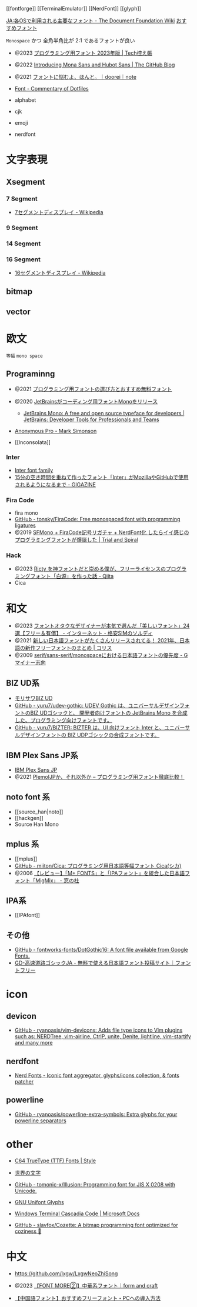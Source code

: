 [[fontforge]]
[[TerminalEmulator]]
[[NerdFont]]
[[glyph]]

[JA:各OSで利用される主要なフォント - The Document Foundation Wiki](https://wiki.documentfoundation.org/JA/Fonts)
[おすすめフォント](http://yozvox.web.fc2.com/82A882B782B782DF8374834883938367.html)

`Monospace` かつ 全角半角比が 2:1 であるフォントが良い
- @2023 [プログラミング用フォント 2023年版 | Tech控え帳](https://www.chihayafuru.jp/tech/index.php/archives/5952)

- @2022 [Introducing Mona Sans and Hubot Sans | The GitHub Blog](https://github.blog/2022-12-02-introducing-mona-sans-and-hubot-sans/)
- @2021 [フォントに悩むよ、ほんと。｜doorei｜note](https://note.com/doorei/n/n5c039c744b92)
- [Font - Commentary of Dotfiles](https://coralpink.github.io/commentary/wezterm/font.html)

- alphabet
- cjk
- emoji
- nerdfont

# 文字表現
## Xsegment
### 7 Segment
- [7セグメントディスプレイ - Wikipedia](https://ja.wikipedia.org/wiki/7%E3%82%BB%E3%82%B0%E3%83%A1%E3%83%B3%E3%83%88%E3%83%87%E3%82%A3%E3%82%B9%E3%83%97%E3%83%AC%E3%82%A4)

### 9 Segment

### 14 Segment

### 16 Segment
- [16セグメントディスプレイ - Wikipedia](https://ja.wikipedia.org/wiki/16%E3%82%BB%E3%82%B0%E3%83%A1%E3%83%B3%E3%83%88%E3%83%87%E3%82%A3%E3%82%B9%E3%83%97%E3%83%AC%E3%82%A4)

## bitmap
## vector




# 欧文
`等幅` `mono space`

## Programinng
- @2021 [プログラミング用フォントの選び方とおすすめ無料フォント](https://pouhon.net/font-programming/4990/)
- @2020 [JetBrainsがコーディング用フォントMonoをリリース](https://www.infoq.com/jp/news/2020/03/jetbrains-mono/)
	- [JetBrains Mono: A free and open source typeface for developers | JetBrains: Developer Tools for Professionals and Teams](https://www.jetbrains.com/ja-jp/lp/mono/)

- [Anonymous Pro - Mark Simonson](https://www.marksimonson.com/fonts/view/anonymous-pro)
- [[Inconsolata]]

### Inter
- [Inter font family](https://rsms.me/inter/)
- [15分の空き時間を重ねて作ったフォント「Inter」がMozillaやGitHubで使用されるようになるまで - GIGAZINE](https://gigazine.net/news/20190813-the-birth-of-inter/)

### Fira Code
- fira mono
- [GitHub - tonsky/FiraCode: Free monospaced font with programming ligatures](https://github.com/tonsky/FiraCode/)
- @2019 [SFMono + FiraCode記号リガチャ + NerdFont化 したらイイ感じのプログラミングフォントが爆誕した | Trial and Spiral](https://blog.solunita.net/posts/combine-sfmono-ligaturizer-nerd-font/)

### Hack
- @2023 [Ricty を神フォントだと崇める僕が、フリーライセンスのプログラミングフォント「白源」を作った話 - Qiita](https://qiita.com/tawara_/items/374f3ca0a386fab8b305)
- Cica

# 和文
- @2023  [フォントオタクなデザイナーが本気で選んだ「美しいフォント」24選【フリー＆有償】 - インターネット・格安SIMのソルディ](https://hikkoshizamurai.jp/soldi/articles/font_select_2017/)
- @2021 [新しい日本語フォントがたくさんリリースされてる！ 2021年、日本語の新作フリーフォントのまとめ | コリス](https://coliss.com/articles/freebies/japanese-free-fonts-dec-2021.html)
- @2009 [serif/sans-serif/monospaceにおける日本語フォントの優先度 - Gマイナー志向](https://matsuu.hatenablog.com/entry/20090701/1246466264)

## BIZ UD系
- [モリサワBIZ UD](https://fonts.google.com/specimen/BIZ+UDGothic)
- [GitHub - yuru7/udev-gothic: UDEV Gothic は、ユニバーサルデザインフォントのBIZ UDゴシックと、 開発者向けフォントの JetBrains Mono を合成した、プログラミング向けフォントです。](https://github.com/yuru7/udev-gothic)
- [GitHub - yuru7/BIZTER: BIZTER は、UI 向けフォント Inter と、ユニバーサルデザインフォントの BIZ UDPゴシックの合成フォントです。](https://github.com/yuru7/BIZTER)

## IBM Plex Sans JP系
- [IBM Plex Sans JP](https://www.ibm.com/blogs/think/jp-ja/how-ibm-plex-an-opensource-font-was-born/)
- @2021 [PlemolJPか、それ以外か – プログラミング用フォント徹底比較！](https://pouhon.net/font-plemol/6599/)

## noto font 系
- [[source_han|noto]]
- [[hackgen]]
- Source Han Mono

## mplus 系
- [[mplus]]
- [GitHub - miiton/Cica: プログラミング用日本語等幅フォント Cica(シカ)](https://github.com/miiton/Cica)
- @2006 [【レビュー】「M+ FONTS」と「IPAフォント」を統合した日本語フォント「MigMix」 - 窓の杜](https://forest.watch.impress.co.jp/docs/review/516569.html)

## IPA系
- [[IPAfont]]

## その他
- [GitHub - fontworks-fonts/DotGothic16: A font file available from Google Fonts.](https://github.com/fontworks-fonts/DotGothic16)
- [GD-高速道路ゴシックJA - 無料で使える日本語フォント投稿サイト｜フォントフリー](https://fontfree.me/525)

# icon
## devicon
- [GitHub - ryanoasis/vim-devicons: Adds file type icons to Vim plugins such as: NERDTree, vim-airline, CtrlP, unite, Denite, lightline, vim-startify and many more](https://github.com/ryanoasis/vim-devicons)

## nerdfont
- [Nerd Fonts - Iconic font aggregator, glyphs/icons collection, & fonts patcher](https://www.nerdfonts.com/)

## powerline
- [GitHub - ryanoasis/powerline-extra-symbols: Extra glyphs for your powerline separators](https://github.com/ryanoasis/powerline-extra-symbols)

# other
- [C64 TrueType (TTF) Fonts | Style](http://style64.org/c64-truetype)
- [世界の文字](http://www.chikyukotobamura.org/muse/wr_europa_4.html)

- [GitHub - tomonic-x/Illusion: Programming font for JIS X 0208 with Unicode.](https://github.com/tomonic-x/Illusion)
- [GNU Unifont Glyphs](http://unifoundry.com/unifont/index.html)
- [Windows Terminal Cascadia Code | Microsoft Docs](https://docs.microsoft.com/en-us/windows/terminal/cascadia-code)
- [GitHub - slavfox/Cozette: A bitmap programming font optimized for coziness 💜](https://github.com/slavfox/Cozette)

# 中文

- https://github.com/lxgw/LxgwNeoZhiSong

- @2023 [【FONT MORE②】中華系フォント｜form and craft](https://note.com/form_and_craft/n/n8d458ae2d0b8)
- [【中国語フォント】おすすめフリーフォント・PCへの導入方法](http://cn-seminar.com/chinese-font-11257)


